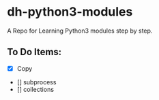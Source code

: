 # dh-python3-modules

A Repo for Learning Python3 modules step by step.

## To Do Items:

- [x] Copy
- [] subprocess
- [] collections